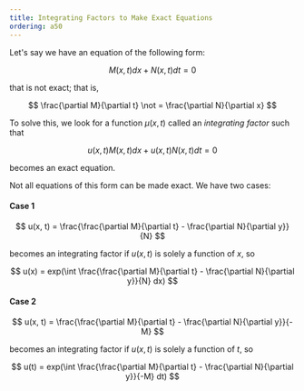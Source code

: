 ```yaml
---
title: Integrating Factors to Make Exact Equations
ordering: a50
---
```


Let's say we have an equation of the following form:

$$
M(x, t)dx + N(x, t)dt = 0
$$

that is not exact; that is,

$$
\frac{\partial M}{\partial t} \not = \frac{\partial N}{\partial x}
$$

To solve this, we look for a function $\mu(x, t)$ called an *integrating factor* such that

$$
u(x, t)M(x, t)dx + u(x, t)N(x, t)dt = 0
$$

becomes an exact equation.

Not all equations of this form can be made exact. We have two cases:

#### Case 1

$$
u(x, t) = \frac{\frac{\partial M}{\partial t} - \frac{\partial N}{\partial y}}{N}
$$

becomes an integrating factor if $u(x, t)$ is solely a function of $x$, so

$$
u(x) = exp(\int \frac{\frac{\partial M}{\partial t} - \frac{\partial N}{\partial y}}{N} dx)
$$

#### Case 2

$$
u(x, t) = \frac{\frac{\partial M}{\partial t} - \frac{\partial N}{\partial y}}{-M}
$$

becomes an integrating factor if $u(x, t)$ is solely a function of $t$, so

$$
u(t) = exp(\int \frac{\frac{\partial M}{\partial t} - \frac{\partial N}{\partial y}}{-M} dt)
$$

